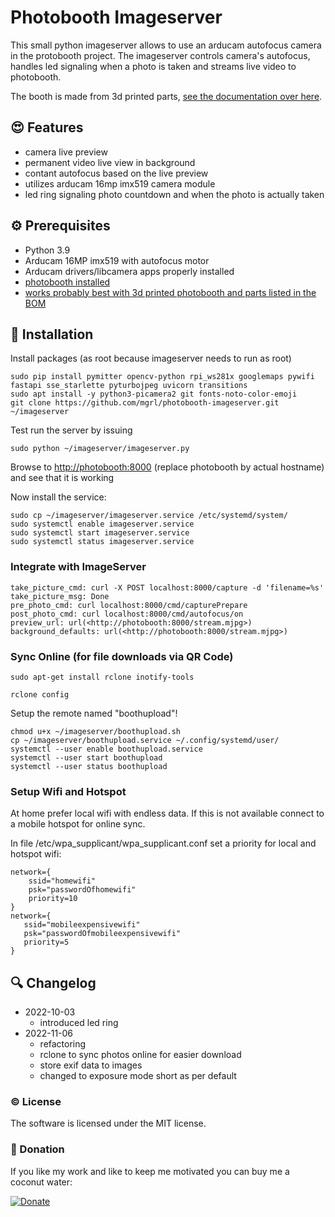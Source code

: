 # Photobooth Imageserver

This small python imageserver allows to use an arducam autofocus camera in the protobooth project.
The imageserver controls camera's autofocus, handles led signaling when a photo is taken and streams live video to photobooth.

The booth is made from 3d printed parts, [see the documentation over here](https://github.com/mgrl/photobooth-3d).

## :heart_eyes: Features

- camera live preview
- permanent video live view in background
- contant autofocus based on the live preview
- utilizes arducam 16mp imx519 camera module
- led ring signaling photo countdown and when the photo is actually taken

## :gear: Prerequisites

- Python 3.9
- Arducam 16MP imx519 with autofocus motor
- Arducam drivers/libcamera apps properly installed
- [photobooth installed](https://photoboothproject.github.io/)
- [works probably best with 3d printed photobooth and parts listed in the BOM](https://github.com/mgrl/photobooth-3d)

## :wrench: Installation

Install packages (as root because imageserver needs to run as root)

```text
sudo pip install pymitter opencv-python rpi_ws281x googlemaps pywifi fastapi sse_starlette pyturbojpeg uvicorn transitions
sudo apt install -y python3-picamera2 git fonts-noto-color-emoji
git clone https://github.com/mgrl/photobooth-imageserver.git ~/imageserver
```

Test run the server by issuing

```text
sudo python ~/imageserver/imageserver.py
```

Browse to <http://photobooth:8000> (replace photobooth by actual hostname) and see that it is working

Now install the service:

```text
sudo cp ~/imageserver/imageserver.service /etc/systemd/system/
sudo systemctl enable imageserver.service
sudo systemctl start imageserver.service
sudo systemctl status imageserver.service
```

### Integrate with ImageServer

```text
take_picture_cmd: curl -X POST localhost:8000/capture -d 'filename=%s'
take_picture_msg: Done
pre_photo_cmd: curl localhost:8000/cmd/capturePrepare
post_photo_cmd: curl localhost:8000/cmd/autofocus/on
preview_url: url(<http://photobooth:8000/stream.mjpg>)
background_defaults: url(<http://photobooth:8000/stream.mjpg>)
```

### Sync Online (for file downloads via QR Code)

```text
sudo apt-get install rclone inotify-tools
```

```text
rclone config
```

Setup the remote named "boothupload"!

```text
chmod u+x ~/imageserver/boothupload.sh
cp ~/imageserver/boothupload.service ~/.config/systemd/user/
systemctl --user enable boothupload.service
systemctl --user start boothupload
systemctl --user status boothupload
```

### Setup Wifi and Hotspot

At home prefer local wifi with endless data. If this is not available connect to a mobile hotspot for online sync.

In file /etc/wpa_supplicant/wpa_supplicant.conf set a priority for local and hotspot wifi:

```text
network={
    ssid="homewifi"
    psk="passwordOfhomewifi"
    priority=10
}
network={
   ssid="mobileexpensivewifi"
   psk="passwordOfmobileexpensivewifi"
   priority=5
}
```

## :mag: Changelog

- 2022-10-03
  - introduced led ring
- 2022-11-06
  - refactoring
  - rclone to sync photos online for easier download
  - store exif data to images
  - changed to exposure mode short as per default

### :copyright: License

The software is licensed under the MIT license.  

### :tada: Donation

If you like my work and like to keep me motivated you can buy me a coconut water:

[![Donate](https://img.shields.io/badge/Donate-PayPal-green.svg)](localhost)
